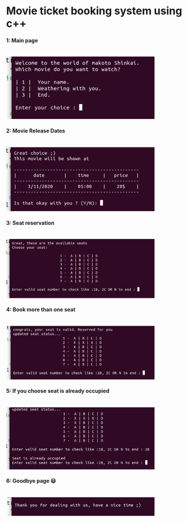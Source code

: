 # Movie ticket booking system using c++

#### 1: Main page <br> <br>
<img src="Images/1.png"  width="400"/>  

#### 2: Movie Release Dates <br> <br>
<img src="Images/2.png"  width="400"/>  


#### 3: Seat reservation <br> <br>
<img src="Images/3.png"  width="400"/>  


#### 4: Book more than one seat <br> <br>
<img src="Images/4.png"  width="400"/>  


#### 5: If you choose seat is already occupied <br> <br>
<img src="Images/5.png"  width="400"/>  


#### 6: Goodbye page :smiley: <br> <br>
<img src="Images/6.png"  width="400"/>  

